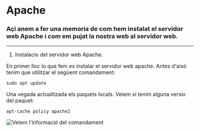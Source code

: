 # Apache
### Açi anem a fer una memoria de com hem instalat el servidor web Apache i com em pujat la nostra web al servidor web.
***


1. Instalacio del servidor web Apache.


En primer lloc lo que fem es instalar el servidor web apache. Antes d'això tenim que utilitzar el següent comandament:

~~~
sudo apt update
~~~

Una vegada actualitzada els paquets locals. Veiem si tenim alguna versio del paquet:

~~~
apt-cache policy apache2
~~~

![Veiem l'informació del comandament](~/Imatges/aptpolicy.png)
